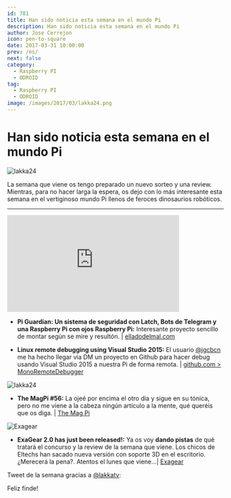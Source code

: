 ```yaml
---
id: 781
title: Han sido noticia esta semana en el mundo Pi
description: Han sido noticia esta semana en el mundo Pi
author: Jose Cerrejon
icon: pen-to-square
date: 2017-03-31 10:00:00
prev: /es/
next: false
category:
  - Raspberry PI
  - ODROID
tag:
  - Raspberry PI
  - ODROID
image: /images/2017/03/lakka24.png
---
```


# Han sido noticia esta semana en el mundo Pi

![lakka24](/images/2017/03/lakka24.png)

La semana que viene os tengo preparado un nuevo sorteo y una review. Mientras, para no hacer larga la espera, os dejo con lo más interesante esta semana en el vertiginoso mundo Pi llenos de feroces dinosaurios robóticos.

- - -
<iframe width="400" height="225" src="https://www.youtube.com/embed/Tf-dV3hDZT4?rel=0" frameborder="0" allowfullscreen></iframe>

* **Pi Guardian: Un sistema de seguridad con Latch, Bots de Telegram y una Raspberry Pi con ojos Raspberry Pi:** Interesante proyecto sencillo de montar según se mire y resultón. | [elladodelmal.com](http://www.elladodelmal.com/2017/03/pi-guardian-un-sistema-de-seguridad-con.html)

* **Linux remote debugging using Visual Studio 2015:** El usuario [@jgcbcn](https://twitter.com/jgcbcn) me ha hecho llegar via DM un proyecto en Github para hacer debug usando Visual Studio 2015 a nuestra Pi de forma remota. | [github.com > MonoRemoteDebugger](https://github.com/techl/MonoRemoteDebugger)

![lakka24](/images/2017/03/magpi56.png)

* **The MagPi #56:** La ojeé por encima el otro día y sigue en su tónica, pero no me viene a la cabeza ningún artículo a la mente, qué queréis que os diga.  | [The Mag Pi](http://magpi.cc/2oBtrJh )

![Exagear](/images/2017/03/exagear_cap_09_min.jpg)

* **ExaGear 2.0 has just been released!:** Ya os voy **dando pistas** de qué tratará el concurso y la review de la semana que viene. Los chicos de Eltechs han sacado nueva versión con soporte 3D en el escritorio. ¿Merecerá la pena?. Atentos el lunes que viene...| [Exagear](http://www.simplerses.com/redir?red=https%3A%2F%2Feltechs.com%2Fnew-era-of-gaming-on-raspberry-pi%2F%3Futm_source%3Demail_parnters_on_releasedate%26utm_medium%3Dnew_era_of_gaming_on_raspberry_pi&mod=eyJ1Ijo4MTEsImMiOjI0MzUsInQiOjI2NDMsImoiOjY1NjYsImUiOlsidWx5c2Vzc0BnbWFpbC5jb20iXSwidiI6ImNsaWNrcyIsImgiOjE0OTA4OTMyMDB9)

Tweet de la semana gracias a [@lakkatv](https://twitter.com/lakkatv/):




Feliz finde!